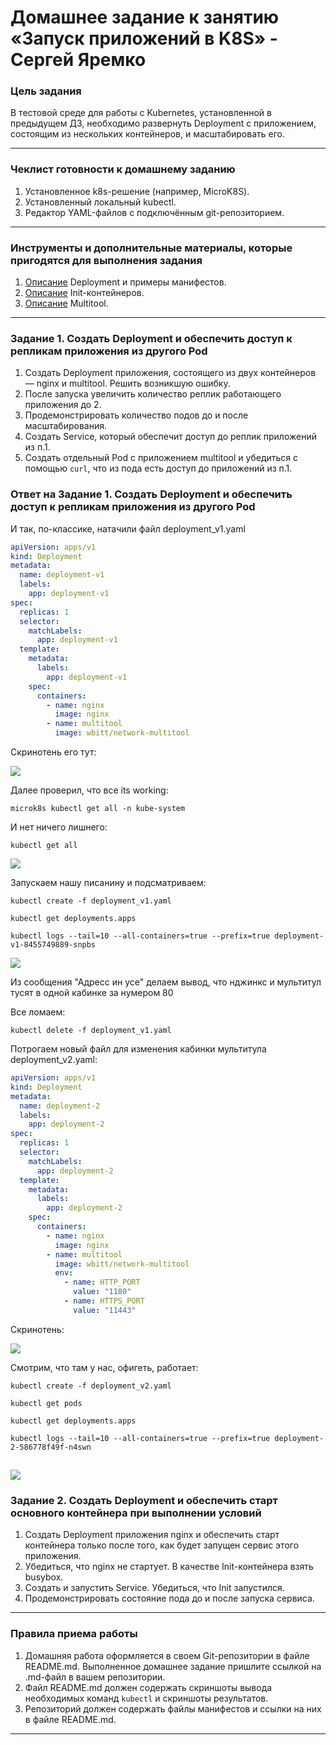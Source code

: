 # Домашнее задание к занятию «Запуск приложений в K8S» - Сергей Яремко

### Цель задания

В тестовой среде для работы с Kubernetes, установленной в предыдущем ДЗ, необходимо развернуть Deployment с приложением, состоящим из нескольких контейнеров, и масштабировать его.

------

### Чеклист готовности к домашнему заданию

1. Установленное k8s-решение (например, MicroK8S).
2. Установленный локальный kubectl.
3. Редактор YAML-файлов с подключённым git-репозиторием.

------

### Инструменты и дополнительные материалы, которые пригодятся для выполнения задания

1. [Описание](https://kubernetes.io/docs/concepts/workloads/controllers/deployment/) Deployment и примеры манифестов.
2. [Описание](https://kubernetes.io/docs/concepts/workloads/pods/init-containers/) Init-контейнеров.
3. [Описание](https://github.com/wbitt/Network-MultiTool) Multitool.

------

### Задание 1. Создать Deployment и обеспечить доступ к репликам приложения из другого Pod

1. Создать Deployment приложения, состоящего из двух контейнеров — nginx и multitool. Решить возникшую ошибку.
2. После запуска увеличить количество реплик работающего приложения до 2.
3. Продемонстрировать количество подов до и после масштабирования.
4. Создать Service, который обеспечит доступ до реплик приложений из п.1.
5. Создать отдельный Pod с приложением multitool и убедиться с помощью `curl`, что из пода есть доступ до приложений из п.1.

### Ответ на Задание 1. Создать Deployment и обеспечить доступ к репликам приложения из другого Pod

И так, по-классике, натачили файл deployment_v1.yaml

``` .yaml
apiVersion: apps/v1
kind: Deployment
metadata:
  name: deployment-v1
  labels:
    app: deployment-v1
spec:
  replicas: 1
  selector:
    matchLabels:
      app: deployment-v1
  template:
    metadata:
      labels:
        app: deployment-v1
    spec:
      containers:
        - name: nginx
          image: nginx
        - name: multitool
          image: wbitt/network-multitool
```
Скринотень его тут:

![](https://github.com/s-bessonniy/kuber-homeworks/blob/main/1.3/screenshots/VirtualBox_Ubuntu-50Gb_19_04_2025_10_20_01.png)

Далее проверил, что все its working:

```
microk8s kubectl get all -n kube-system
```
И нет ничего лишнего:
```
kubectl get all
```
![](https://github.com/s-bessonniy/kuber-homeworks/blob/main/1.3/screenshots/VirtualBox_Ubuntu-50Gb_19_04_2025_10_02_02.png)

Запускаем нашу писанину и подсматриваем:
```
kubectl create -f deployment_v1.yaml
```
```
kubectl get deployments.apps
```
```
kubectl logs --tail=10 --all-containers=true --prefix=true deployment-v1-8455749889-snpbs
```
![](https://github.com/s-bessonniy/kuber-homeworks/blob/main/1.3/screenshots/VirtualBox_Ubuntu-50Gb_19_04_2025_10_08_05.png)

Из сообщения "Адресс ин усе" делаем вывод, что нджинкс и мультитул тусят в одной кабинке за нумером 80

Все ломаем:
```
kubectl delete -f deployment_v1.yaml
```
Потрогаем новый файл для изменения кабинки мультитула deployment_v2.yaml:
```.yaml
apiVersion: apps/v1
kind: Deployment
metadata:
  name: deployment-2
  labels:
    app: deployment-2
spec:
  replicas: 1
  selector:
    matchLabels:
      app: deployment-2
  template:
    metadata:
      labels:
        app: deployment-2
    spec:
      containers:
        - name: nginx
          image: nginx
        - name: multitool
          image: wbitt/network-multitool
          env:
            - name: HTTP_PORT
              value: "1180"
            - name: HTTPS_PORT
              value: "11443"
```

Скринотень:

![](https://github.com/s-bessonniy/kuber-homeworks/blob/main/1.3/screenshots/VirtualBox_Ubuntu-50Gb_19_04_2025_10_57_30.png)

Смотрим, что там у нас, офигеть, работает:
```
kubectl create -f deployment_v2.yaml
```
```
kubectl get pods
```
```
kubectl get deployments.apps
```
```
kubectl logs --tail=10 --all-containers=true --prefix=true deployment-2-586778f49f-n4swn
```
![](https://github.com/s-bessonniy/kuber-homeworks/blob/main/1.3/screenshots/VirtualBox_Ubuntu-50Gb_19_04_2025_11_00_43.png)
------

### Задание 2. Создать Deployment и обеспечить старт основного контейнера при выполнении условий

1. Создать Deployment приложения nginx и обеспечить старт контейнера только после того, как будет запущен сервис этого приложения.
2. Убедиться, что nginx не стартует. В качестве Init-контейнера взять busybox.
3. Создать и запустить Service. Убедиться, что Init запустился.
4. Продемонстрировать состояние пода до и после запуска сервиса.

------

### Правила приема работы

1. Домашняя работа оформляется в своем Git-репозитории в файле README.md. Выполненное домашнее задание пришлите ссылкой на .md-файл в вашем репозитории.
2. Файл README.md должен содержать скриншоты вывода необходимых команд `kubectl` и скриншоты результатов.
3. Репозиторий должен содержать файлы манифестов и ссылки на них в файле README.md.

------
